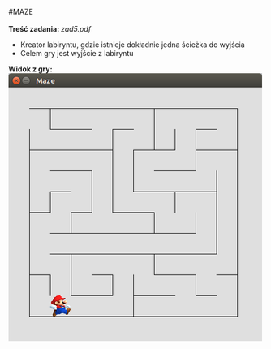 #MAZE
</br>
</br>
<b>Treść zadania: </b><i>zad5.pdf</i></br>
<ul>
<li>Kreator labiryntu, gdzie istnieje dokładnie jedna ścieżka do wyjścia</li>
<li>Celem gry jest wyjście z labiryntu</li>
</ul>
<b>Widok z gry:</b></br>
<img src="./Zrzut ekranu.png" alt="widok" />
